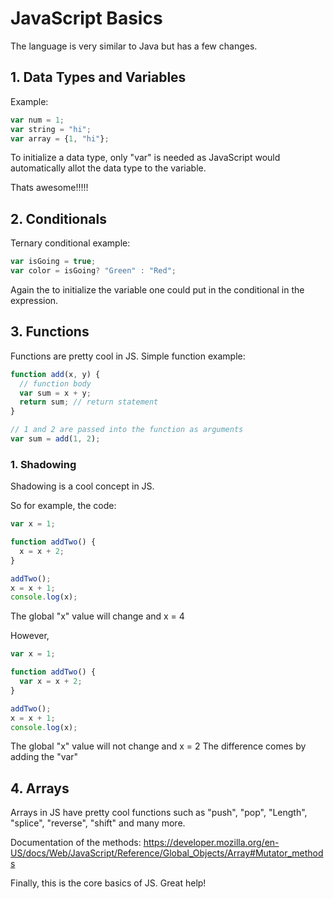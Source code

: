 # JavaScript Basics
The language is very similar to Java but has a few changes. 

## 1. Data Types and Variables
Example:

```javascript
var num = 1;
var string = "hi";
var array = {1, "hi"};
```

To initialize a data type, only "var" is needed as JavaScript would automatically allot the data type to the variable. 

Thats awesome!!!!!

## 2. Conditionals
Ternary conditional example:

```javascript
var isGoing = true;
var color = isGoing? "Green" : "Red";
```

Again the to initialize the variable one could put in the conditional in the expression.

## 3. Functions
Functions are pretty cool in JS. 
Simple function example:

```javascript
function add(x, y) {
  // function body
  var sum = x + y;
  return sum; // return statement
}

// 1 and 2 are passed into the function as arguments
var sum = add(1, 2);
```

### 1. Shadowing
Shadowing is a cool concept in JS.

So for example, the code:

```javascript
var x = 1;

function addTwo() {
  x = x + 2;
}

addTwo();
x = x + 1;
console.log(x);
```

The global "x" value will change and x = 4

However,

```javascript
var x = 1;

function addTwo() {
  var x = x + 2;
}

addTwo();
x = x + 1;
console.log(x);
```
 
The global "x" value will not change and x = 2
The difference comes by adding the "var"

## 4. Arrays
Arrays in JS have pretty cool functions such as "push", "pop", "Length", "splice", "reverse", "shift" and many more.

Documentation of the methods: https://developer.mozilla.org/en-US/docs/Web/JavaScript/Reference/Global_Objects/Array#Mutator_methods

Finally, this is the core basics of JS. Great help!







